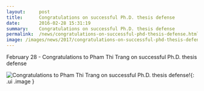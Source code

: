 ```yaml
---
layout:     post
title:      Congratulations on successful Ph.D. thesis defense
date:       2016-02-28 15:31:19
summary:    Congratulations on successful Ph.D. thesis defense
permalink:	/news/congratulations-on-successful-phd-thesis-defense.html
image: /images/news/2017/congratulations-on-successful-phd-thesis-defense.jpg
---
```


February 28 - Congratulations to Pham Thi Trang on successful Ph.D. thesis defense

![Congratulations to Pham Thi Trang on successful Ph.D. thesis defense!](/images/news/2017/congratulations-on-successful-phd-thesis-defense.jpg){: .ui .image }
